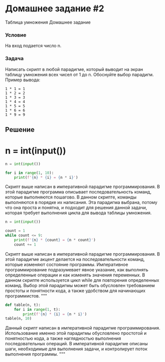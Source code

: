 # Домашнее задание #2

Таблица умножения
Домашнее задание 

### Условие
На вход подается число n. 

### Задача
Написать скрипт в любой парадигме, который выводит на экран таблицу умножения всех чисел от 1 до n.
Обоснуйте выбор парадигм.
Пример вывода:
```
1 * 1 = 1
1 * 2 = 2
1 * 3 = 3
1 * 4 = 4
1 * 5 = 5
1 * 6 = 6
1 * 9 = 9
```
## Решение
# n = int(input())

```python
n = int(input())

for i in range(1, 10):
    print(f'{n} * {i} = {n * i}')
```
Скрипт выше написан в императивной парадигме программирования. В этой парадигме программа 
описывает последовательность команд, которые выполняются пошагово. В данном скрипте, команды выполняются в порядке их написания. Эта парадигма выбрана, потому что она проста и понятна, и подходит для решения данной задачи, которая требует выполнения цикла для вывода таблицы умножения.

```python
n = int(input())

count = 1
while count <= 9:
    print(f'{n} * {count} = {n * count}')
    count += 1
```
Скрипт выше написан в императивной парадигме программирования. В этой парадигме акцент делается на последовательности
 команд, которые изменяют состояние программы. Императивное программирование подразумевает явное указание, как 
 выполнять определенные операции и как изменять значения переменных. В данном скрипте используется цикл while для 
 повторения определенных команд. Выбор этой парадигмы может быть обусловлен требованием простоты и понятности кода,
 а также удобством для начинающих программистов.
"""
```python
def table(n, t):
    for i in range(1, t):
        print(f'{n} * {i} = {n * i}')
table(n, 10)

```
Данный скрипт написан в императивной парадигме программирования. Использование именно этой парадигмы обусловлено 
простотой и понятностью кода, а также наглядностью выполнения последовательных операций. В императивной парадигме 
 описаны шаги, необходимые для выполнения задачи, и контролирует поток выполнения программы.
"""